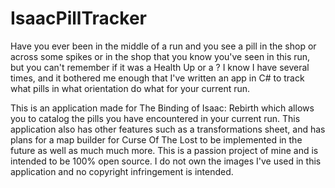 # IsaacPillTracker

Have you ever been in the middle of a run and you see a pill in the shop or across some spikes or in the shop that you know you've seen in this run, but you can't remember if it was a Health Up or a <insert marginally less useful pill here>? I know I have several times, and it bothered me enough that I've written an app in C# to track what pills in what orientation do what for your current run.

This is an application made for The Binding of Isaac: Rebirth which allows you to catalog the pills you have encountered in your current run. This application also has other features such as a transformations sheet, and has plans for a map builder for Curse Of The Lost to be implemented in the future as well as much much more.
This is a passion project of mine and is intended to be 100% open source. I do not own the images I've used in this application and no copyright infringement is intended.

